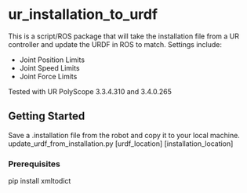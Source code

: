 # ur_installation_to_urdf

This is a script/ROS package that will take the installation file from a UR controller and update the URDF in ROS to match.  Settings include:
- Joint Position Limits
- Joint Speed Limits
- Joint Force Limits

Tested with UR PolyScope 3.3.4.310 and 3.4.0.265

## Getting Started

Save a .installation file from the robot and copy it to your local machine.  
update_urdf_from_installation.py [urdf_location] [installation_location]

### Prerequisites

pip install xmltodict
